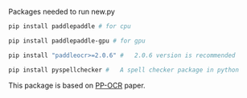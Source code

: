 Packages needed to run new.py


```bash
pip install paddlepaddle # for cpu

pip install paddlepaddle-gpu # for gpu

pip install "paddleocr>=2.0.6" #   2.0.6 version is recommended

pip install pyspellchecker #   A spell checker package in python
```

This package is based on [PP-OCR](https://arxiv.org/pdf/2009.09941v3.pdf) paper.


